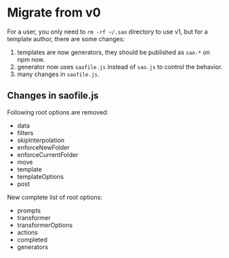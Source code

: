 # Migrate from v0

For a user, you only need to `rm -rf ~/.sao` directory to use v1, but for a template author, there are some changes:

1. templates are now generators, they should be published as `sao-*` on npm now.
2. generator now uses `saofile.js` instead of `sao.js` to control the behavior.
3. many changes in `saofile.js`.

## Changes in saofile.js

Following root options are removed:

- data
- filters
- skipInterpolation
- enforceNewFolder
- enforceCurrentFolder
- move
- template
- templateOptions
- post

New complete list of root options:

- prompts
- transformer
- transformerOptions
- actions
- completed
- generators
